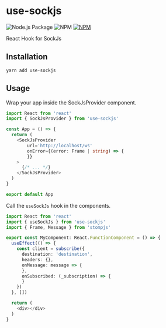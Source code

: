 # use-sockjs

![Node.js Package](https://github.com/darrenfang/use-sockjs/workflows/Node.js%20Package/badge.svg)
![NPM](https://img.shields.io/npm/l/use-sockjs)
[![NPM](https://img.shields.io/npm/v/use-sockjs)](https://www.npmjs.com/package/use-sockjs)

React Hook for SockJs

## Installation

```shell
yarn add use-sockjs
```

## Usage

Wrap your app inside the SockJsProvider component.

```typescript jsx
import React from 'react'
import { SockJsProvider } from 'use-sockjs'

const App = () => {
  return (
    <SockJsProvider
        url='http://localhost/ws'
        onError={(error: Frame | string) => {
        }}
    >
      {/* ... */}
    </SockJsProvider>
  )
}

export default App
```

Call the `useSockJs` hook in the components.

```typescript jsx
import React from 'react'
import { useSockJs } from 'use-sockjs'
import { Frame, Message } from 'stompjs'

export const MyComponent: React.FunctionComponent = () => {
  useEffect(() => {
    const client = subscribe({
      destination: 'destination',
      headers: {},
      onMessage: message => {
      },
      onSubscribed: (_subscription) => {
      }
    })
  }, [])

  return (
    <div></div>
  )
}
```

